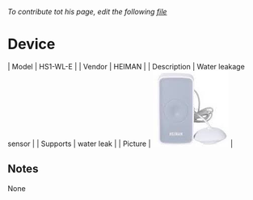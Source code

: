 
*To contribute tot his page, edit the following
[file](https://github.com/Koenkk/zigbee2mqtt.io/blob/master/docgen/device_page_notes.js)*

# Device

| Model | HS1-WL-E  |
| Vendor  | HEIMAN  |
| Description | Water leakage sensor |
| Supports | water leak |
| Picture | ![../images/devices/HS1-WL-E.jpg](../images/devices/HS1-WL-E.jpg) |

## Notes

None
